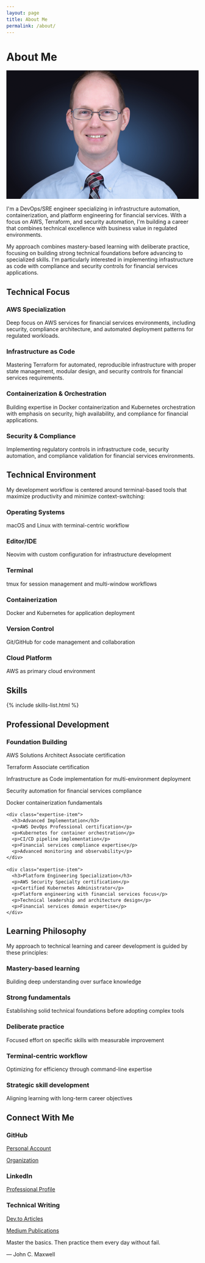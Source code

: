 ```yaml
---
layout: page
title: About Me
permalink: /about/
---
```


# About Me

<div class="profile-header with-divider">
  <div class="profile-image">
    <img src="/assets/images/profile.jpg" alt="Joshua Michael Hall" />
  </div>
  <div class="profile-summary">
    <p>I'm a DevOps/SRE engineer specializing in infrastructure automation, containerization, and platform engineering for financial services. With a focus on AWS, Terraform, and security automation, I'm building a career that combines technical excellence with business value in regulated environments.</p>
    <p>My approach combines mastery-based learning with deliberate practice, focusing on building strong technical foundations before advancing to specialized skills. I'm particularly interested in implementing infrastructure as code with compliance and security controls for financial services applications.</p>
  </div>
</div>

<div class="content-section with-divider">
  <h2>Technical Focus</h2>
  <div class="expertise-grid">
    <div class="expertise-item">
      <h3>AWS Specialization</h3>
      <p>Deep focus on AWS services for financial services environments, including security, compliance architecture, and automated deployment patterns for regulated workloads.</p>
    </div>
    <div class="expertise-item">
      <h3>Infrastructure as Code</h3>
      <p>Mastering Terraform for automated, reproducible infrastructure with proper state management, modular design, and security controls for financial services requirements.</p>
    </div>
    <div class="expertise-item">
      <h3>Containerization & Orchestration</h3>
      <p>Building expertise in Docker containerization and Kubernetes orchestration with emphasis on security, high availability, and compliance for financial applications.</p>
    </div>
    <div class="expertise-item">
      <h3>Security & Compliance</h3>
      <p>Implementing regulatory controls in infrastructure code, security automation, and compliance validation for financial services environments.</p>
    </div>
  </div>
</div>

<div class="content-section with-divider">
  <h2>Technical Environment</h2>
  <p>My development workflow is centered around terminal-based tools that maximize productivity and minimize context-switching:</p>
  <div class="expertise-grid">
    <div class="expertise-item">
      <h3>Operating Systems</h3>
      <p>macOS and Linux with terminal-centric workflow</p>
    </div>
    <div class="expertise-item">
      <h3>Editor/IDE</h3>
      <p>Neovim with custom configuration for infrastructure development</p>
    </div>
    <div class="expertise-item">
      <h3>Terminal</h3>
      <p>tmux for session management and multi-window workflows</p>
    </div>
    <div class="expertise-item">
      <h3>Containerization</h3>
      <p>Docker and Kubernetes for application deployment</p>
    </div>
    <div class="expertise-item">
      <h3>Version Control</h3>
      <p>Git/GitHub for code management and collaboration</p>
    </div>
    <div class="expertise-item">
      <h3>Cloud Platform</h3>
      <p>AWS as primary cloud environment</p>
    </div>
  </div>
</div>

<div class="content-section with-divider">
  <h2>Skills</h2>
  
  {% include skills-list.html %}
</div>

<div class="content-section with-divider">
  <h2>Professional Development</h2>
  
  <div class="expertise-grid">
    <div class="expertise-item">
      <h3>Foundation Building</h3>
      <p>AWS Solutions Architect Associate certification</p>
      <p>Terraform Associate certification</p>
      <p>Infrastructure as Code implementation for multi-environment deployment</p>
      <p>Security automation for financial services compliance</p>
      <p>Docker containerization fundamentals</p>
    </div>

    <div class="expertise-item">
      <h3>Advanced Implementation</h3>
      <p>AWS DevOps Professional certification</p>
      <p>Kubernetes for container orchestration</p>
      <p>CI/CD pipeline implementation</p>
      <p>Financial services compliance expertise</p>
      <p>Advanced monitoring and observability</p>
    </div>

    <div class="expertise-item">
      <h3>Platform Engineering Specialization</h3>
      <p>AWS Security Specialty certification</p>
      <p>Certified Kubernetes Administrator</p>
      <p>Platform engineering with financial services focus</p>
      <p>Technical leadership and architecture design</p>
      <p>Financial services domain expertise</p>
    </div>
  </div>
</div>

<div class="content-section with-divider">
  <h2>Learning Philosophy</h2>
  <p>My approach to technical learning and career development is guided by these principles:</p>
  <div class="expertise-grid">
    <div class="expertise-item">
      <h3>Mastery-based learning</h3>
      <p>Building deep understanding over surface knowledge</p>
    </div>
    <div class="expertise-item">
      <h3>Strong fundamentals</h3>
      <p>Establishing solid technical foundations before adopting complex tools</p>
    </div>
    <div class="expertise-item">
      <h3>Deliberate practice</h3>
      <p>Focused effort on specific skills with measurable improvement</p>
    </div>
    <div class="expertise-item">
      <h3>Terminal-centric workflow</h3>
      <p>Optimizing for efficiency through command-line expertise</p>
    </div>
    <div class="expertise-item">
      <h3>Strategic skill development</h3>
      <p>Aligning learning with long-term career objectives</p>
    </div>
  </div>
</div>

<div class="content-section">
  <h2>Connect With Me</h2>
  <div class="expertise-grid">
    <div class="expertise-item">
      <h3>GitHub</h3>
      <p><a href="https://github.com/JoshuaMichaelHall">Personal Account</a></p>
      <p><a href="https://github.com/JoshuaMichaelHall-Tech">Organization</a></p>
    </div>
    <div class="expertise-item">
      <h3>LinkedIn</h3>
      <p><a href="https://linkedin.com/in/joshuamichaelhall">Professional Profile</a></p>
    </div>
    <div class="expertise-item">
      <h3>Technical Writing</h3>
      <p><a href="https://dev.to/joshuamichaelhall">Dev.to Articles</a></p>
      <p><a href="https://medium.com/@joshuamichaelhall">Medium Publications</a></p>
    </div>
  </div>
  
  <div class="quote">
    <p>Master the basics. Then practice them every day without fail.</p>
    <div class="quote-author">— John C. Maxwell</div>
  </div>
</div>